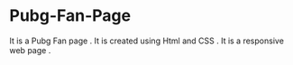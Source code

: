 # Pubg-Fan-Page
It is a Pubg Fan page . It is created using Html and CSS .
It is a responsive web page .
